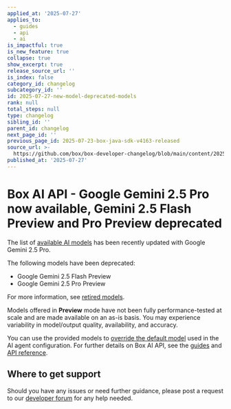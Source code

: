 ```yaml
---
applied_at: '2025-07-27'
applies_to:
  - guides
  - api
  - ai
is_impactful: true
is_new_feature: true
collapse: true
show_excerpt: true
release_source_url: ''
is_index: false
category_id: changelog
subcategory_id: ''
id: 2025-07-27-new-model-deprecated-models
rank: null
total_steps: null
type: changelog
sibling_id: ''
parent_id: changelog
next_page_id: ''
previous_page_id: 2025-07-23-box-java-sdk-v4163-released
source_url: >-
  https://github.com/box/box-developer-changelog/blob/main/content/2025/07-27-new-model-deprecated-models.md
published_at: '2025-07-27'
---
```

# Box AI API - Google Gemini 2.5 Pro now available, Gemini 2.5 Flash Preview and Pro Preview deprecated

The list of [available AI models][1] has been recently updated with Google Gemini 2.5 Pro.

The following models have been deprecated:

* Google Gemini 2.5 Flash Preview
* Google Gemini 2.5 Pro Preview

For more information, see [retired models][deprecated].

Models offered in **Preview** mode have not been fully performance-tested at scale and are made available on an as-is basis. You may experience variability in model/output quality, availability, and accuracy.

You can use the provided models to [override the default model][2] used in the AI agent configuration.
For further details on Box AI API, see the [guides][3] and [API reference][4].

<!-- more -->


## Where to get support

Should you have any issues or need further guidance, please post a request to our [developer forum][5] for any help needed.

[1]: https://developer.box.com/guides/box-ai/supported-models/
[2]: https://box-ai/ai-agents/ai-agent-overrides
[3]: https://developer.box.com/guides/box-ai
[4]: https://developer.box.com/reference/post-ai-ask/
[5]: https://forum.box.com/
[deprecated]: https://cloud.google.com/vertex-ai/generative-ai/docs/learn/model-versions#expandable-1